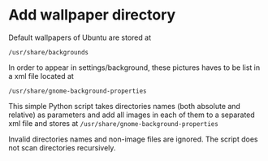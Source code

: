 # Add wallpaper directory

Default wallpapers of Ubuntu are stored at

<code>/usr/share/backgrounds</code>

In order to appear in settings/background, these pictures haves to be list in a xml file located at 

<code>/usr/share/gnome-background-properties
</code>

This simple Python script takes directories names (both absolute and relative) as parameters and add all images in each of them to a separated xml file and stores at <code>/usr/share/gnome-background-properties
</code>  

Invalid directories names and non-image files are ignored.
The script does not scan directories recursively. 